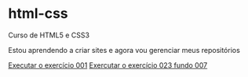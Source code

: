 # html-css
Curso de HTML5 e CSS3

Estou aprendendo a criar sites e agora vou gerenciar meus repositórios

<a href="https://tafeoliveira.github.io/html-css/exercicios/ex001//index.html">Executar o exercício 001</a>
<a href="https://tafeoliveira.github.io/html-css/exercicios/ex023/fundo007.html"> Exercutar o exercício 023 fundo 007</a>